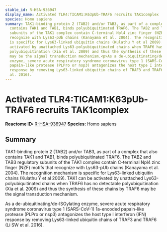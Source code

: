 ```yaml
---
stable_id: R-HSA-936947
display_name: Activated TLR4:TICAM1:K63pUb-TRAF6 recruits TAK1complex
species: Homo sapiens
summary: TAK1-binding protein 2 (TAB2) and/or TAB3, as part of a complex that also
  contains TAK1 and TAB1, binds polyubiquitinated TRAF6. The TAB2 and TAB3 regulatory
  subunits of the TAK1 complex contain C-terminal Npl4 zinc finger (NZF) motifs that
  recognize with Lys63-pUb chains (Kanayama et al. 2004). The recognition mechanism
  is specific for Lys63-linked ubiquitin chains (Kulathu Y et al 2009). TAK1 can be
  activated by unattached Lys63-polyubiquitinated chains when TRAF6 has no detectable
  polyubiquitination (Xia et al. 2009) and thus the synthesis of these chains by TRAF6
  may be the signal transduction mechanism.<p>As a de-ubiquitinating/de-ISGylating
  enzyme, severe acute respiratory syndrome coronavirus type 1 (SARS-CoV-1) 1a-encoded
  papain-like protease (PLPro or nsp3) antagonizes the host type I interferon (IFN)
  response by removing Lys63-linked ubiquitin chains of TRAF3 and TRAF6 (Li SW et
  al. 2016).
---
```


# Activated TLR4:TICAM1:K63pUb-TRAF6 recruits TAK1complex
**Reactome ID:** [R-HSA-936947](https://reactome.org/content/detail/R-HSA-936947)
**Species:** Homo sapiens

## Summary

TAK1-binding protein 2 (TAB2) and/or TAB3, as part of a complex that also contains TAK1 and TAB1, binds polyubiquitinated TRAF6. The TAB2 and TAB3 regulatory subunits of the TAK1 complex contain C-terminal Npl4 zinc finger (NZF) motifs that recognize with Lys63-pUb chains (Kanayama et al. 2004). The recognition mechanism is specific for Lys63-linked ubiquitin chains (Kulathu Y et al 2009). TAK1 can be activated by unattached Lys63-polyubiquitinated chains when TRAF6 has no detectable polyubiquitination (Xia et al. 2009) and thus the synthesis of these chains by TRAF6 may be the signal transduction mechanism.<p>As a de-ubiquitinating/de-ISGylating enzyme, severe acute respiratory syndrome coronavirus type 1 (SARS-CoV-1) 1a-encoded papain-like protease (PLPro or nsp3) antagonizes the host type I interferon (IFN) response by removing Lys63-linked ubiquitin chains of TRAF3 and TRAF6 (Li SW et al. 2016).

